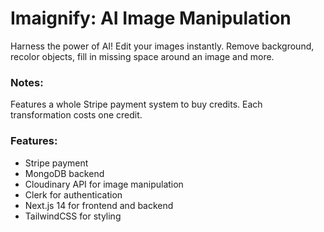# **Imaignify**: AI Image Manipulation
Harness the power of AI! Edit your images instantly. Remove background, recolor objects, fill in missing space around an image and more. 

### Notes: 
Features a whole Stripe payment system to buy credits. Each transformation costs one credit.

### Features:
- Stripe payment
- MongoDB backend
- Cloudinary API for image manipulation
- Clerk for authentication
- Next.js 14 for frontend and backend
- TailwindCSS for styling
